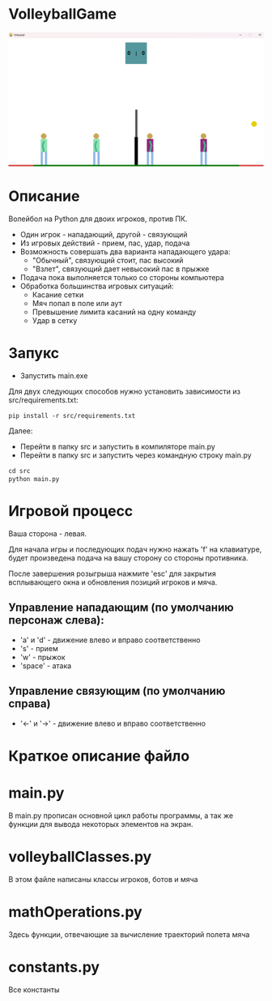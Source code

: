 # VolleyballGame

![Логотип](images/screenshot.png)



# Описание

Волейбол на Python для двоих игроков, против ПК.
- Один игрок - нападающий, другой - связующий
- Из игровых действий - прием, пас, удар, подача
- Возможность совершать два варианта нападающего удара:
    - "Обычный", связующий стоит, пас высокий
    - "Взлет", связующий дает невысокий пас в прыжке
- Подача пока выполняется только со стороны компьютера
- Обработка большинства игровых ситуаций:
    - Касание сетки
    - Мяч попал в поле или аут
    - Превышение лимита касаний на одну команду
    - Удар в сетку


# Запукс

- Запустить main.exe

Для двух следующих способов нужно установить зависимости из src/requirements.txt:

```
pip install -r src/requirements.txt
```

Далее:
- Перейти в папку src и запустить в компиляторе main.py
- Перейти в папку src и запустить через командную строку main.py

```
cd src
python main.py
```

# Игровой процесс
Ваша сторона - левая.

Для начала игры и последующих подач нужно нажать 'f' на клавиатуре, будет произведена подача на вашу сторону со стороны противника.

После завершения розыгрыша нажмите 'esc' для закрытия всплывающего окна и обновления позиций игроков и мяча.

## Управление нападающим (по умолчанию персонаж слева):
- 'a' и 'd' - движение влево и вправо соответственно
- 's' - прием
- 'w' - прыжок
- 'space' - атака

## Управление связующим (по умолчанию справа)
- '<-' и '->' - движение влево и вправо соответственно 

# Краткое описание файло

# main.py
В main.py прописан основной цикл работы программы, а так же функции для вывода некоторых элементов на экран.

# volleyballClasses.py
В этом файле написаны классы игроков, ботов и мяча

# mathOperations.py
Здесь функции, отвечающие за вычисление траекторий полета мяча

# constants.py
Все константы

